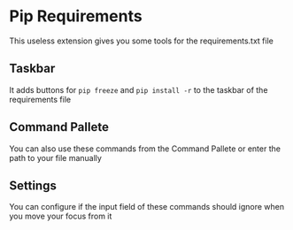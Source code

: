 # Pip Requirements

This useless extension gives you some tools for the requirements.txt file

## Taskbar

It adds buttons for `pip freeze` and `pip install -r` to the taskbar of the requirements file

## Command Pallete

You can also use these commands from the Command Pallete or enter the path to your file manually

## Settings

You can configure if the input field of these commands should ignore when you move your focus from it